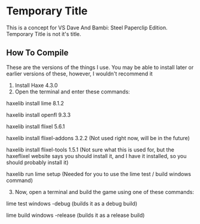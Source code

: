 # Temporary Title
This is a concept for VS Dave And Bambi: Steel Paperclip Edition. Temporary Title is not it's title.

## How To Compile
These are the versions of the things I use. You may be able to install later or earlier versions of these, however, I wouldn't recommend it
1. Install Haxe 4.3.0
2. Open the terminal and enter these commands:

haxelib install lime 8.1.2

haxelib install openfl 9.3.3

haxelib install flixel 5.6.1

haxelib install flixel-addons 3.2.2 (Not used right now, will be in the future)

haxelib install flixel-tools 1.5.1 (Not sure what this is used for, but the haxeflixel website says you should install it, and I have it installed, so you should probably install it)

haxelib run lime setup (Needed for you to use the lime test / build windows command)

3. Now, open a terminal and build the game using one of these commands:

lime test windows -debug (builds it as a debug build)

lime build windows -release (builds it as a release build)
